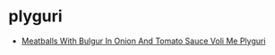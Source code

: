 # plyguri

 * [Meatballs With Bulgur In Onion And Tomato Sauce Voli Me Plyguri](index/m/meatballs-with-bulgur-in-onion-and-tomato-sauce-voli-me-plyguri-104451.json)
